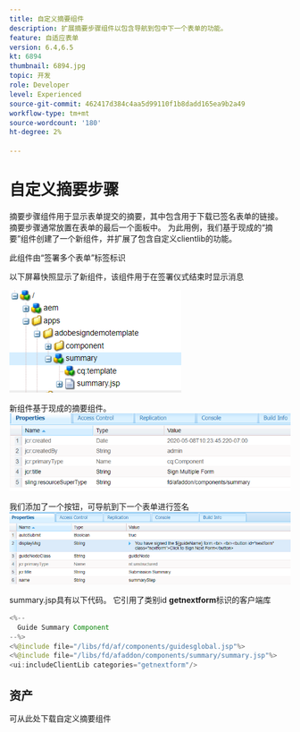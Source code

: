 ```yaml
---
title: 自定义摘要组件
description: 扩展摘要步骤组件以包含导航到包中下一个表单的功能。
feature: 自适应表单
version: 6.4,6.5
kt: 6894
thumbnail: 6894.jpg
topic: 开发
role: Developer
level: Experienced
source-git-commit: 462417d384c4aa5d99110f1b8dadd165ea9b2a49
workflow-type: tm+mt
source-wordcount: '180'
ht-degree: 2%

---
```



# 自定义摘要步骤

摘要步骤组件用于显示表单提交的摘要，其中包含用于下载已签名表单的链接。 摘要步骤通常放置在表单的最后一个面板中。
为此用例，我们基于现成的“摘要”组件创建了一个新组件，并扩展了包含自定义clientlib的功能。

此组件由“签署多个表单”标签标识

以下屏幕快照显示了新组件，该组件用于在签署仪式结束时显示消息

![摘要组件](assets/summary.PNG)

新组件基于现成的摘要组件。
![component-prop](assets/componentprop.PNG)

我们添加了一个按钮，可导航到下一个表单进行签名
![template-code](assets/template-code.PNG)

summary.jsp具有以下代码。 它引用了类别id **getnextform**&#x200B;标识的客户端库

```java
<%--
  Guide Summary Component
--%>
<%@include file="/libs/fd/af/components/guidesglobal.jsp"%>
<%@include file="/libs/fd/afaddon/components/summary/summary.jsp"%>
<ui:includeClientLib categories="getnextform"/>
```

## 资产

可从此处下载自定义摘要组件[](assets/custom-summary-step.zip)


